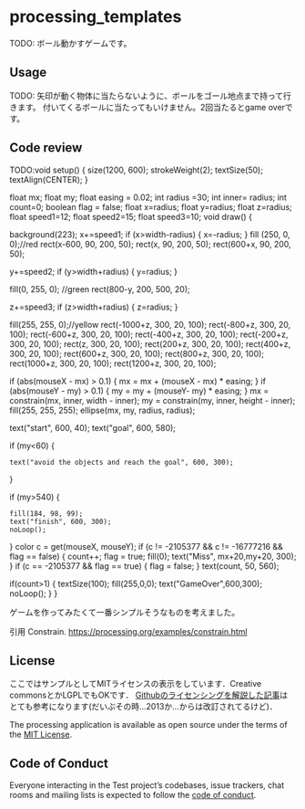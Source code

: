 # processing_templates

TODO: ボール動かすゲームです。

## Usage

TODO: 矢印が動く物体に当たらないように、ボールをゴール地点まで持って行きます。
付いてくるボールに当たってもいけません。2回当たるとgame overです。

## Code review

TODO:void setup() {
  size(1200, 600);
  strokeWeight(2);
  textSize(50);
  textAlign(CENTER);
}

float mx;
float my;
float easing = 0.02;
int radius =30;
int inner= radius;
int count=0;
boolean flag = false;
float x=radius;
float y=radius;
float z=radius;
float speed1=12;
float speed2=15;
float speed3=10;
void draw() { 

  background(223);
  x+=speed1;
  if (x>width-radius) {
    x=-radius;
  }
  fill (250, 0, 0);//red
  rect(x-600, 90, 200, 50);
  rect(x, 90, 200, 50);
  rect(600+x, 90, 200, 50);

  y+=speed2;
  if (y>width+radius) {
    y=radius;
  }

  fill(0, 255, 0); //green
  rect(800-y, 200, 500, 20);

  z+=speed3;
  if (z>width+radius) {
    z=radius;
  }


  fill(255, 255, 0);//yellow
  rect(-1000+z, 300, 20, 100);
  rect(-800+z, 300, 20, 100);
  rect(-600+z, 300, 20, 100);
  rect(-400+z, 300, 20, 100);
  rect(-200+z, 300, 20, 100);
  rect(z, 300, 20, 100);
  rect(200+z, 300, 20, 100);
  rect(400+z, 300, 20, 100);
  rect(600+z, 300, 20, 100);
  rect(800+z, 300, 20, 100);
  rect(1000+z, 300, 20, 100);
  rect(1200+z, 300, 20, 100);


  if (abs(mouseX - mx) > 0.1) {
    mx = mx + (mouseX - mx) * easing;
  }
  if (abs(mouseY - my) > 0.1) {
    my = my + (mouseY- my) * easing;
  }
  mx = constrain(mx, inner, width - inner);
  my = constrain(my, inner, height - inner);
  fill(255, 255, 255);
  ellipse(mx, my, radius, radius);

  text("start", 600, 40);
  text("goal", 600, 580);
 
  if (my<60) {

    text("avoid the objects and reach the goal", 600, 300);
  }

  if (my>540) {

    fill(184, 98, 99);
    text("finish", 600, 300);
    noLoop();
  }
  color c = get(mouseX, mouseY); 
  if (c != -2105377 && c != -16777216 && flag == false) 
  {
    count++; 
    flag = true;
    fill(0);
     text("Miss", mx+20,my+20, 300);
  }
  if (c == -2105377 && flag == true) 
  {
    flag = false;
  }
  text(count, 50, 560);
  
if(count>1)
{
  textSize(100);
  fill(255,0,0);
  text("GameOver",600,300);
  noLoop();
}
}

ゲームを作ってみたくて一番シンプルそうなものを考えました。

引用
Constrain.  https://processing.org/examples/constrain.html

## License

ここではサンプルとしてMITライセンスの表示をしています．Creative commonsとかLGPLでもOKです．
[Githubのライセンシングを解説した記事](https://www.catch.jp/oss-license/2013/09/10/github/)は
とても参考になります(だいぶその時...2013か...からは改訂されてるけど)．

The processing application is available as open source under the terms of the [MIT License](https://opensource.org/licenses/MIT).

## Code of Conduct

Everyone interacting in the Test project’s codebases, issue trackers, chat rooms and mailing lists is expected to follow the [code of conduct](https://github.com/[USERNAME]/processing_templates/blob/master/CODE_OF_CONDUCT.md).
